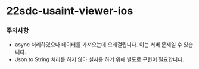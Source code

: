 # 22sdc-usaint-viewer-ios


### 주의사항
- async 처리하였으나 데이터를 가져오는데 오래걸립니다. 이는 서버 문제일 수 있습니다. 
- Json to String 처리를 하지 않아 실사용 하기 위해 별도로 구현이 필요합니다.
